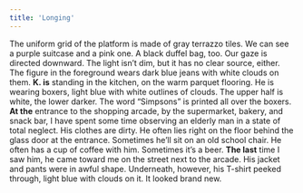 ```yaml
---
title: 'Longing'
---
```


The uniform grid of the platform is made of gray terrazzo tiles. We can see a purple suitcase and a pink one. A black duffel bag, too. Our gaze is directed downward. The light isn’t dim, but it has no clear source, either. The figure in the foreground wears dark blue jeans with white clouds on them.
**K. is** standing in the kitchen, on the warm parquet flooring. He is wearing boxers, light blue with white outlines of clouds. The upper half is white, the lower darker. The word “Simpsons” is printed all over the boxers.
**At the** entrance to the shopping arcade, by the supermarket, bakery, and snack bar, I have spent some time observing an elderly man in a state of total neglect. His clothes are dirty. He often lies right on the floor behind the glass door at the entrance. Sometimes he’ll sit on an old school chair. He often has a cup of coffee with him. Sometimes it’s a beer.
**The last** time I saw him, he came toward me on the street next to the arcade. His jacket and pants were in awful shape. Underneath, however, his T-shirt peeked through, light blue with clouds on it. It looked brand new.

&nbsp;

&nbsp;

